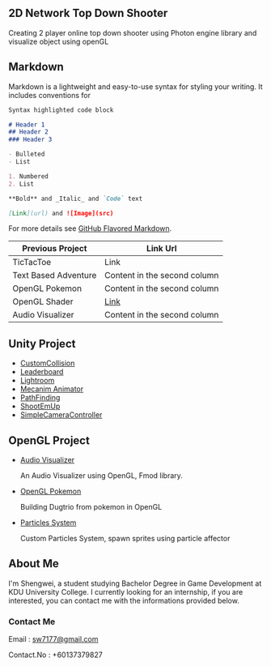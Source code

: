 ## 2D Network Top Down Shooter

Creating 2 player online top down shooter using Photon engine library and visualize object using openGL


## Markdown

Markdown is a lightweight and easy-to-use syntax for styling your writing. It includes conventions for

```markdown
Syntax highlighted code block

# Header 1
## Header 2
### Header 3

- Bulleted
- List

1. Numbered
2. List

**Bold** and _Italic_ and `Code` text

[Link](url) and ![Image](src)
```

For more details see [GitHub Flavored Markdown](https://guides.github.com/features/mastering-markdown/).

Previous Project | Link Url
------------ | -------------
TicTacToe | Link
Text Based Adventure | Content in the second column
OpenGL Pokemon | Content in the second column
OpenGL Shader | [Link](www.google.com)
Audio Visualizer | Content in the second column

## Unity Project

- [CustomCollision](https://github.com/swei9827/swei9827.github.io/tree/master/Unity/CustomCollision)
- [Leaderboard](https://github.com/swei9827/swei9827.github.io/tree/master/Unity/Leaderboard)
- [Lightroom](https://github.com/swei9827/swei9827.github.io/tree/master/Unity/Lightroom)
- [Mecanim Animator](https://github.com/swei9827/swei9827.github.io/tree/master/Unity/Mecanim%20Animator)
- [PathFinding](https://github.com/swei9827/swei9827.github.io/tree/master/Unity/PathFinding)
- [ShootEmUp](https://github.com/swei9827/swei9827.github.io/tree/master/Unity/ShootEmUp)
- [SimpleCameraController](https://github.com/swei9827/swei9827.github.io/tree/master/Unity/SimpleCameraController)

## OpenGL Project

- [Audio Visualizer](https://github.com/swei9827/swei9827.github.io/tree/master/OpenGL/Audio%20Visualizer)
  
  An Audio Visualizer using OpenGL, Fmod library.
  
- [OpenGL Pokemon](https://github.com/swei9827/swei9827.github.io/tree/master/OpenGL/OpenGL%20Pokemon)
  
  Building Dugtrio from pokemon in OpenGL
  
- [Particles System](https://github.com/swei9827/swei9827.github.io/tree/master/OpenGL/Particles%20System)
  
  Custom Particles System, spawn sprites using particle affector 
  
## About Me

I'm Shengwei, a student studying Bachelor Degree in Game Development at KDU University College. I currently looking for an internship, if you are interested, you can contact me with the informations provided below.

### Contact Me

Email : sw7177@gmail.com

Contact.No : +60137379827

